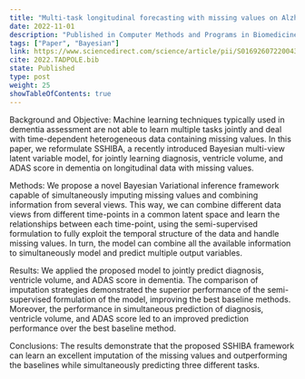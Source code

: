 ```yaml
---
title: "Multi-task longitudinal forecasting with missing values on Alzheimer’s Disease"
date: 2022-11-01
description: "Published in Computer Methods and Programs in Biomedicine"
tags: ["Paper", "Bayesian"]
link: https://www.sciencedirect.com/science/article/pii/S0169260722004382
cite: 2022.TADPOLE.bib
state: Published
type: post
weight: 25
showTableOfContents: true
---
```


Background and Objective: Machine learning techniques typically used in dementia assessment are not able to learn multiple tasks jointly and deal with time-dependent heterogeneous data containing missing values. In this paper, we reformulate SSHIBA, a recently introduced Bayesian multi-view latent variable model, for jointly learning diagnosis, ventricle volume, and ADAS score in dementia on longitudinal data with missing values.

Methods: We propose a novel Bayesian Variational inference framework capable of simultaneously imputing missing values and combining information from several views. This way, we can combine different data views from different time-points in a common latent space and learn the relationships between each time-point, using the semi-supervised formulation to fully exploit the temporal structure of the data and handle missing values. In turn, the model can combine all the available information to simultaneously model and predict multiple output variables.

Results: We applied the proposed model to jointly predict diagnosis, ventricle volume, and ADAS score in dementia. The comparison of imputation strategies demonstrated the superior performance of the semi-supervised formulation of the model, improving the best baseline methods. Moreover, the performance in simultaneous prediction of diagnosis, ventricle volume, and ADAS score led to an improved prediction performance over the best baseline method.

Conclusions: The results demonstrate that the proposed SSHIBA framework can learn an excellent imputation of the missing values and outperforming the baselines while simultaneously predicting three different tasks.